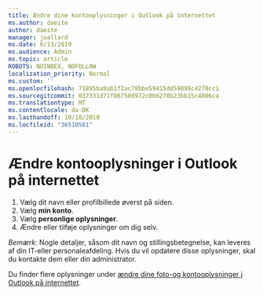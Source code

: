 ```yaml
---
title: Ændre dine kontooplysninger i Outlook på internettet
ms.author: daeite
author: daeite
manager: joallard
ms.date: 6/13/2019
ms.audience: Admin
ms.topic: article
ROBOTS: NOINDEX, NOFOLLOW
localization_priority: Normal
ms.custom: ''
ms.openlocfilehash: 71895ba9ab1f2ac78bbe59415dd59099c4270cc1
ms.sourcegitcommit: 037331d71f06750d972c0b6278b23bb15c4806ca
ms.translationtype: MT
ms.contentlocale: da-DK
ms.lasthandoff: 10/18/2019
ms.locfileid: "36510581"
---
```

# <a name="change-account-information-in-outlook-on-the-web"></a>Ændre kontooplysninger i Outlook på internettet

1. Vælg dit navn eller profilbillede øverst på siden.
1. Vælg **min konto**.
1. Vælg **personlige oplysninger**.
1. Ændre eller tilføje oplysninger om dig selv.

*Bemærk:* Nogle detaljer, såsom dit navn og stillingsbetegnelse, kan leveres af din IT-eller personaleafdeling. Hvis du vil opdatere disse oplysninger, skal du kontakte dem eller din administrator.

Du finder flere oplysninger under [ændre dine foto-og kontooplysninger i Outlook på internettet](https://support.office.com/article/b2dbb289-851d-4bed-93c3-3e136f5659ec).